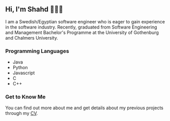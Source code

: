## Hi, I'm Shahd 🙋🏻‍♀️
I am a Swedish/Egyptian software engineer who is eager to gain experience in the software industry. Recently, graduated from Software Engineering and Management Bachelor's Programme at the University of Gothenburg and Chalmers University.
### Programming Languages
- Java
- Python
- Javascript
- C
- C++
### Get to Know Me
You can find out more about me and get details about my previous projects through my [CV](https://docs.google.com/document/d/1i7PtLr3Y5X_-c0su9_UoZBvu3KKkDVS0GUINnbLPX_0/edit?usp=sharing).
